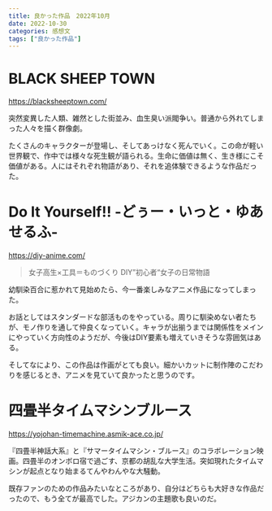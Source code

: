 ```yaml
---
title: 良かった作品　2022年10月
date: 2022-10-30
categories: 感想文
tags: ["良かった作品"]
---
```


# BLACK SHEEP TOWN

https://blacksheeptown.com/

突然変異した人類、雑然とした街並み、血生臭い派閥争い。普通から外れてしまった人々を描く群像劇。

たくさんのキャラクターが登場し、そしてあっけなく死んでいく。この命が軽い世界観で、作中では様々な死生観が語られる。生命に価値は無く、生き様にこそ価値がある。人にはそれぞれ物語があり、それを追体験できるような作品だった。

# Do It Yourself!! -どぅー・いっと・ゆあせるふ-

https://diy-anime.com/

> 女子高生×工具＝ものづくり DIY”初心者“女子の日常物語

幼馴染百合に惹かれて見始めたら、今一番楽しみなアニメ作品になってしまった。

お話としてはスタンダードな部活ものをやっている。周りに馴染めない者たちが、モノ作りを通して仲良くなっていく。キャラが出揃うまでは関係性をメインにやっていく方向性のようだが、今後はDIY要素も増えていきそうな雰囲気はある。

そしてなにより、この作品は作画がとても良い。細かいカットに制作陣のこだわりを感じるとき、アニメを見ていて良かったと思うのです。

# 四畳半タイムマシンブルース

https://yojohan-timemachine.asmik-ace.co.jp/

『四畳半神話大系』と『サマータイムマシン・ブルース』のコラボレーション映画。四畳半のオンボロ宿で過ごす、京都の胡乱な大学生活。突如現れたタイムマシンが起点となり始まるてんやわんやな大騒動。

既存ファンのための作品みたいなところがあり、自分はどちらも大好きな作品だったので、もう全てが最高でした。アジカンの主題歌も良いのだ。